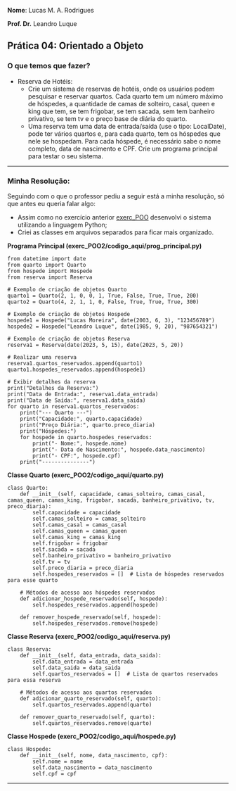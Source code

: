 __Nome__: Lucas M. A. Rodrigues

__Prof. Dr.__ Leandro Luque

## Prática 04: Orientado a Objeto

### O que temos que fazer? 
* Reserva de Hotéis: 
  * Crie um sistema de reservas de hotéis, onde os usuários podem pesquisar e reservar quartos. Cada quarto tem um número máximo de hóspedes, a quantidade de camas de solteiro, casal, queen e king que tem, se tem frigobar, se tem sacada, sem tem banheiro privativo, se tem tv e o preço base de diária do quarto. 
  * Uma reserva tem uma data de entrada/saída (use o tipo: LocalDate), pode ter vários quartos e, para cada quarto, tem os hóspedes que nele se hospedam. Para cada hóspede, é necessário sabe o nome completo, data de nascimento e CPF. Crie um programa principal para testar o seu sistema.
***
### Minha Resolução:
Seguindo com o que o professor pediu a seguir está a minha resolução, só que antes eu queria falar algo: 
* Assim como no exercício anterior [exerc_POO](https://github.com/Moreira-89/exer_POO) desenvolvi o sistema utilizando a linguagem Python;
* Criei as classes em arquivos separados para ficar mais organizado.

__Programa Principal (exerc_POO2/codigo_aqui/prog_principal.py)__
```
from datetime import date
from quarto import Quarto
from hospede import Hospede
from reserva import Reserva

# Exemplo de criação de objetos Quarto
quarto1 = Quarto(2, 1, 0, 0, 1, True, False, True, True, 200)
quarto2 = Quarto(4, 2, 1, 1, 0, False, True, True, True, 300)

# Exemplo de criação de objetos Hospede
hospede1 = Hospede("Lucas Moreira", date(2003, 6, 3), "123456789")
hospede2 = Hospede("Leandro Luque", date(1985, 9, 20), "987654321")

# Exemplo de criação de objetos Reserva
reserva1 = Reserva(date(2023, 5, 15), date(2023, 5, 20))

# Realizar uma reserva
reserva1.quartos_reservados.append(quarto1)
quarto1.hospedes_reservados.append(hospede1)

# Exibir detalhes da reserva
print("Detalhes da Reserva:")
print("Data de Entrada:", reserva1.data_entrada)
print("Data de Saída:", reserva1.data_saida)
for quarto in reserva1.quartos_reservados:
    print("--- Quarto ---")
    print("Capacidade:", quarto.capacidade)
    print("Preço Diária:", quarto.preco_diaria)
    print("Hóspedes:")
    for hospede in quarto.hospedes_reservados:
        print("- Nome:", hospede.nome)
        print("- Data de Nascimento:", hospede.data_nascimento)
        print("- CPF:", hospede.cpf)
    print("---------------")
```
__Classe Quarto (exerc_POO2/codigo_aqui/quarto.py)__
```
class Quarto:
    def __init__(self, capacidade, camas_solteiro, camas_casal, camas_queen, camas_king, frigobar, sacada, banheiro_privativo, tv, preco_diaria):
        self.capacidade = capacidade
        self.camas_solteiro = camas_solteiro
        self.camas_casal = camas_casal
        self.camas_queen = camas_queen
        self.camas_king = camas_king
        self.frigobar = frigobar
        self.sacada = sacada
        self.banheiro_privativo = banheiro_privativo
        self.tv = tv
        self.preco_diaria = preco_diaria
        self.hospedes_reservados = []  # Lista de hóspedes reservados para esse quarto

    # Métodos de acesso aos hóspedes reservados
    def adicionar_hospede_reservado(self, hospede):
        self.hospedes_reservados.append(hospede)

    def remover_hospede_reservado(self, hospede):
        self.hospedes_reservados.remove(hospede)
```
__Classe Reserva (exerc_POO2/codigo_aqui/reserva.py)__
```
class Reserva:
    def __init__(self, data_entrada, data_saida):
        self.data_entrada = data_entrada
        self.data_saida = data_saida
        self.quartos_reservados = []  # Lista de quartos reservados para essa reserva

    # Métodos de acesso aos quartos reservados
    def adicionar_quarto_reservado(self, quarto):
        self.quartos_reservados.append(quarto)

    def remover_quarto_reservado(self, quarto):
        self.quartos_reservados.remove(quarto)
```
__Classe Hospede (exerc_POO2/codigo_aqui/hospede.py)__
```
class Hospede:
    def __init__(self, nome, data_nascimento, cpf):
        self.nome = nome
        self.data_nascimento = data_nascimento
        self.cpf = cpf
```
***
